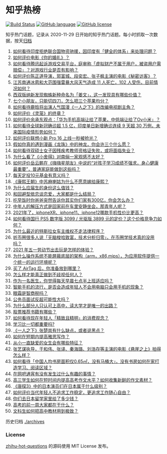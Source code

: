 # 知乎热榜
[![Build Status](https://github.com/ToWeLong/zhihu-hot-questions/workflows/CI/badge.svg)](https://github.com/ToWeLong/zhihu-hot-questions/actions)
[![GitHub language](https://img.shields.io/badge/language-golang-orange.svg)](https://golang.org/)
[![GitHub license](https://img.shields.io/github/license/ToWeLong/zhihu-hot-questions)](https://github.com/ToWeLong/zhihu-hot-questions/blob/main/LICENSE)

知乎热门话题，记录从 2020-11-29 日开始的知乎热门话题。每小时抓取一次数据，按天[归档](./archives)

<!-- BEGIN -->

1. [如何看待印度拒绝联合国物资驰援，因印度有「健全的体系」来处理问题？](https://www.zhihu.com/question/457285008)
1. [如何评价电影《你的婚礼》？](https://www.zhihu.com/question/437513111)
1. [如何看待腾讯起诉游戏交易平台，庭审称「虚拟财产不属于用户，被盗用户需赔偿」？对游戏行业是否有影响？](https://www.zhihu.com/question/457298163)
1. [如何评价陈正道导演，郭富城、段奕宏、张子枫主演的电影《秘密访客》？](https://www.zhihu.com/question/404670407)
1. [江苏南通冰雹和大范围强雷暴大风天气造成 11 人死亡，102 人受伤，目前情况如何？](https://www.zhihu.com/question/457376709)
1. [西双版纳新发现蜘蛛新种命名为「姜文」，这一发现具有哪些价值？](https://www.zhihu.com/question/457371552)
1. [七个小朋友，只能切四刀，怎么把三个苹果均分？](https://www.zhihu.com/question/297440538)
1. [如何看待鹿晗将出演人气国漫《一人之下》的改编电视剧主角？](https://www.zhihu.com/question/457280792)
1. [如何评价《灵笼》的终章？](https://www.zhihu.com/question/457072944)
1. [如何评价余承东观点：「华为手机高端让给了苹果，中低端让给了Ov小米」？](https://www.zhihu.com/question/457258690)
1. [如何看待全球新冠确诊超 1.5 亿，印度单日新增确诊连续 9 天超 30 万例，未来国际疫情形势如何？](https://www.zhihu.com/question/457368252)
1. [如何评价联想小新 Pro 16 上线一秒被抢光？](https://www.zhihu.com/question/457352947)
1. [假如你真的遇到漫画《龙珠》中的神龙，你会许三个什么愿？](https://www.zhihu.com/question/456392675)
1. [如何看待双硕士女子因残疾考教师资格证失败，或将面临失业？](https://www.zhihu.com/question/457095862)
1. [为什么看了《小舍得》对南俪一家观感不太好？](https://www.zhihu.com/question/456348765)
1. [如何评价岳云鹏在《嗨嗨星朋友》中说的“对孩子学习成绩不强求，身心健康最重要”，普通家庭能做到这些吗？](https://www.zhihu.com/question/457319770)
1. [每天定投10元基金有意义吗？](https://www.zhihu.com/question/400408500)
1. [《康熙王朝》中苏麻喇姑为什么不愿意嫁给康熙？](https://www.zhihu.com/question/300234602)
1. [为什么应届生的身份这么值钱？](https://www.zhihu.com/question/296366864)
1. [和回避型依恋谈恋爱，大家都是什么结局？](https://www.zhihu.com/question/363459915)
1. [吃早饭时你爸爸突然告诉你其实你们家有300亿，你会怎么办？](https://www.zhihu.com/question/447823721)
1. [中年人的解压方式是回家前在车里安静坐会，那青年人呢？](https://www.zhihu.com/question/390992174)
1. [2021年了，iphoneXR、iphone11、iphone12哪款手机性价比更高？](https://www.zhihu.com/question/437168015)
1. [如何看待国行 PS5 数字版 3099 / 光驱版 3899 元的定价？这个价格竞争力如何？](https://www.zhihu.com/question/457109755)
1. [为什么最近的特斯拉女车主维权不走法律程序？](https://www.zhihu.com/question/457223564)
1. [听币圈很多人说「无脑梭哈致富，技术分析归零」，在币圈学技术真的没用吗？](https://www.zhihu.com/question/430408791)
1. [2021 年五一劳动节出去玩是怎样的体验？](https://www.zhihu.com/question/454814759)
1. [为什么操作系统不能屏蔽底层的架构（arm，x86,mips），为应用软件提供一个统一的运行环境呢？](https://www.zhihu.com/question/456940000)
1. [买了 AirTag 后，你准备放到哪里？](https://www.zhihu.com/question/455714523)
1. [怎么样才能真正做到不歧视任何人？](https://www.zhihu.com/question/30787791)
1. [作为一名医生，你觉得每天早晨七点半上班适应吗？](https://www.zhihu.com/question/457058230)
1. [智能手机的流行，是否会造成年轻人不会用电脑只会用手机的现象？](https://www.zhihu.com/question/455892171)
1. [眼霜是智商税吗？](https://www.zhihu.com/question/66532432)
1. [公务员面试反超可能性大吗？](https://www.zhihu.com/question/268363662)
1. [为什么部分人只认可上高中，读大学才是唯一的出路？](https://www.zhihu.com/question/454929611)
1. [股票推荐书籍有哪些？](https://www.zhihu.com/question/444872337)
1. [如何看待现在年轻人「精致且精明」的消费观念？](https://www.zhihu.com/question/456810930)
1. [学习比一切都重要吗?](https://www.zhihu.com/question/446749102)
1. [《一人之下》张楚岚有什么缺点，或者说黑点？](https://www.zhihu.com/question/297971811)
1. [如何在短期内提高雅思写作？](https://www.zhihu.com/question/30692582)
1. [从小一直缺爱的女生会有哪些特征？](https://www.zhihu.com/question/279159280)
1. [张艺谋执导，于和伟、张译、秦海璐、刘浩存等主演的电影《悬崖之上》拍得怎么样？](https://www.zhihu.com/question/398744121)
1. [如何看待「中国人均书房面积仅0.65㎡，没有马桶大」，没有书房如何在家打造学习、阅读区域？](https://www.zhihu.com/question/456014343)
1. [在网吧通宵有没有发生过什么有趣的事情？](https://www.zhihu.com/question/275436558)
1. [高三学生如何在短时间内提高高考作文水平？如何收集新鲜的作文素材？](https://www.zhihu.com/question/20545734)
1. [《唐探3》中的日本演员们在日本属于什么级别？](https://www.zhihu.com/question/444896076)
1. [如何评价当代年轻人不追求工作稳定，更追求工作随心自由？](https://www.zhihu.com/question/456829719)
1. [你们去日本留学家里给了多少钱？](https://www.zhihu.com/question/349176242)
1. [高考的前一周大家都在干什么？](https://www.zhihu.com/question/404139685)
1. [文科生如何把高中教材用到极致？](https://www.zhihu.com/question/51253430)

<!-- END -->

历史归档 [./archives](./archives)


### License
[zhihu-hot-questions](https://github.com/towelong/zhihu-hot-questions) 的源码使用 MIT License 发布。